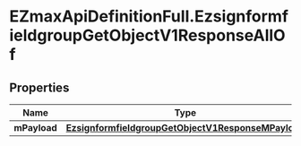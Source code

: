 # EZmaxApiDefinitionFull.EzsignformfieldgroupGetObjectV1ResponseAllOf

## Properties

Name | Type | Description | Notes
------------ | ------------- | ------------- | -------------
**mPayload** | [**EzsignformfieldgroupGetObjectV1ResponseMPayload**](EzsignformfieldgroupGetObjectV1ResponseMPayload.md) |  | 


